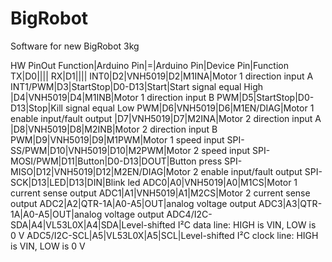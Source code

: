 # BigRobot
Software for new BigRobot 3kg

HW PinOut
Function|Arduino Pin|=|Arduino Pin|Device Pin|Function
TX|D0||||
RX|D1||||
INT0|D2|VNH5019|D2|M1INA|Motor 1 direction input A
INT1/PWM|D3|StartStop|D0-D13|Start|Start signal equal High
|D4|VNH5019|D4|M1INB|Motor 1 direction input B
PWM|D5|StartStop|D0-D13|Stop|Kill signal equal Low
PWM|D6|VNH5019|D6|M1EN/DIAG|Motor 1 enable input/fault output
|D7|VNH5019|D7|M2INA|Motor 2 direction input A
|D8|VNH5019|D8|M2INB|Motor 2 direction input B
PWM|D9|VNH5019|D9|M1PWM|Motor 1 speed input
SPI-SS/PWM|D10|VNH5019|D10|M2PWM|Motor 2 speed input
SPI-MOSI/PWM|D11|Button|D0-D13|DOUT|Button press
SPI-MISO|D12|VNH5019|D12|M2EN/DIAG|Motor 2 enable input/fault output
SPI-SCK|D13|LED|D13|DIN|Blink led
ADC0|A0|VNH5019|A0|M1CS|Motor 1 current sense output
ADC1|A1|VNH5019|A1|M2CS|Motor 2 current sense output
ADC2|A2|QTR-1A|A0-A5|OUT|analog voltage output
ADC3|A3|QTR-1A|A0-A5|OUT|analog voltage output
ADC4/I2C-SDA|A4|VL53L0X|A4|SDA|Level-shifted I²C data line: HIGH is VIN, LOW is 0 V
ADC5/I2C-SCL|A5|VL53L0X|A5|SCL|Level-shifted I²C clock line: HIGH is VIN, LOW is 0 V
